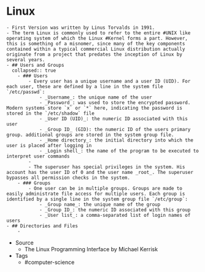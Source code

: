 # Linux
	- First Version was written by Linus Torvalds in 1991.
	- The term Linux is commonly used to refer to the entire #UNIX like operating system of which the Linux #Kernel forms a part. However, this is something of a misnomer, since many of the key components contained within a typical commercial Linux distribution actually originate from a project that predates the inception of Linux by several years.
	- ## Users and Groups
	  collapsed:: true
		- ### Users
			- Every user has a unique username and a user ID (UID). For each user, these are defined by a line in the system file `/etc/passwd`:
				- _Username_: the unique name of the user
				- _Password_: was used to store the encrypted password. Modern systems store `x` or `*` here, indicating the password is stored in the `/etc/shadow` file
				- _User ID (UID)_: the numeric ID associated with this user
				- _Group ID_ (GID): the numeric ID of the users primary group. additional groups are stored in the system group file.
				- _Home directory_: the initial directory into which the user is placed after logging in
				- _Login shell_: the name of the program to be executed to interpret user commands
			-
			- The superuser has special privileges in the system. His account has the user ID of 0 and the user name _root_. The superuser bypasses all permission checks in the system.
		- ### Groups
			- One user can be in multiple groups. Groups are made to easily administrate file access for multiple users. Each group is identified by a single line in the system group file `/etc/group`:
				- _Group name_: the unique name of the group
				- _Group ID_: the numeric ID associated with this group
				- _User list_: a comma-separated list of login names of users
	- ## Directories and Files
		-
- Source
	- The Linux Programming Interface by Michael Kerrisk
- Tags
	- #computer-science